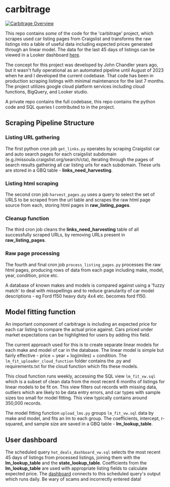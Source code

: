 # carbitrage
[![Carbitrage Overview](https://img.youtube.com/vi/c0oT2hzpGXo/0.jpg)](https://www.youtube.com/watch?v=c0oT2hzpGXo)

This repo contains *some* of the code for the 'carbitrage' project, which scrapes used car listing pages from Craigslist and transforms the raw listings into a table of useful data including expected prices generated through an linear model. The data for the last 45 days of listings can be viewed in a Looker dashboard [here](https://lookerstudio.google.com/reporting/15724f59-7692-4920-95ac-a2c8f76029eb/page/jUEsD).

The concept for this project was developed by John Chandler years ago, but it wasn't fully operational as an automated pipeline until August of 2023 when he and I developed the current codebase. That code has been in production scraping listings with minimal maintenance for the last 7 months. The project utilizes google cloud platform services including cloud functions, BigQuery, and Looker studio.

A private repo contains the full codebase, this repo contains the python code and SQL queries I contributed to in the project.

## Scraping Pipeline Structure

### Listing URL gathering
The first python cron job `get_links.py` operates by scraping Craigslist car and auto search pages for each craigslist subdomain (e.g./missoula.craigslist.org/search/cta), iterating through the pages of search results gathering all car listing urls for each subdomain. These urls are stored in a GBQ table - **links_need_harvesting**.

### Listing html scraping
The second cron job `harvest_pages.py` uses a query to select the set of URLS to be scraped from the url table and scrapes the raw html page source from each, storing html pages in **raw_listing_pages**.

### Cleanup function
The third cron job cleans the **links_need_harvesting** table of all successfully scraped URLs, by removing URLs present in **raw_listing_pages**.

### Raw page processing
The fourth and final cron job `process_listing_pages.py` processes the raw html pages, producing rows of data from each page including make, model, year, condition, price etc.

A database of known makes and models is compared against using a 'fuzzy match' to deal with misspellings and to reduce granularity of car model descriptions - eg Ford f150 heavy duty 4x4 etc. becomes ford f150.

## Model fitting function
An important component of carbitrage is including an expected price for each car listing to compare the actual price against. Cars priced under market expectations can be highlighted for users by adding this field.

The current approach used for this is to create separate linear models for each make and model of car in the database. The linear model is simple but fairly effective - price ~ year + log(miles) + condition. The `lm_fit_uploader_cloud_function` folder contains the .py and requirements.txt for the cloud function which fits these models.

This cloud function runs weekly, accessing the SQL view `lm_fit_vw.sql` which is a subset of clean data from the most recent 6 months of listings for linear models to be fit on. This view filters out records with missing data, outliers which are likely to be data entry errors, and car types with sample sizes too small for model fitting. This view typically contains around 350,000 records.

The model fitting function `upload_lms.py` groups `lm_fit_vw.sql` data by make and model, and fits an lm to each group. The coefficients, intercept, r-squared, and sample size are saved in a GBQ table - **lm_lookup_table**.

## User dashboard

The scheduled query `hot_deals_dashboard_vw.sql` selects the most recent 45 days of listings from processed listings, joining them with the **lm_lookup_table** and the **state_lookup_table**. Coefficients from the **lm_lookup_table** are used with appropriate listing fields to calculate expected price. The [dashboard](https://lookerstudio.google.com/reporting/15724f59-7692-4920-95ac-a2c8f76029eb/page/jUEsD) connects to this scheduled query's output which runs daily. Be wary of scams and incorrectly entered data!
